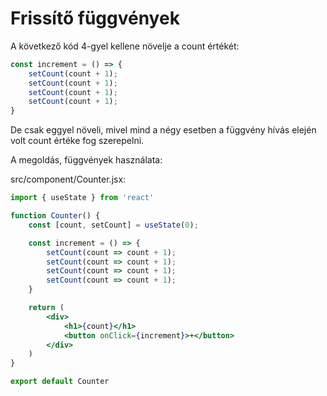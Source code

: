 # Frissítő függvények

A következő kód 4-gyel kellene növelje a count értékét:

```jsx
const increment = () => {
    setCount(count + 1);
    setCount(count + 1);
    setCount(count + 1);
    setCount(count + 1);        
}
```

De csak eggyel növeli, mivel mind a négy esetben a függvény hívás elején volt count értéke fog szerepelni.

A megoldás, függvények használata:

src/component/Counter.jsx:

```jsx
import { useState } from 'react'

function Counter() {
    const [count, setCount] = useState(0);

    const increment = () => {
        setCount(count => count + 1);
        setCount(count => count + 1);
        setCount(count => count + 1);
        setCount(count => count + 1);        
    }

    return (
        <div>
            <h1>{count}</h1>
            <button onClick={increment}>+</button>
        </div>
    )
}

export default Counter
```
